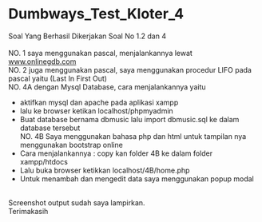 # Dumbways_Test_Kloter_4
Soal Yang Berhasil Dikerjakan Soal No 1.2 dan 4 <br>
<br>
NO. 1  saya menggunakan pascal, menjalankannya lewat www.onlinegdb.com <br>
NO. 2  juga menggunakan pascal, saya menggunakan procedur LIFO pada pascal yaitu (Last In First Out)<br>
NO. 4A  dengan Mysql Database, cara menjalankannya yaitu <br>
- aktifkan mysql dan apache pada aplikasi xampp <br>
- lalu ke browser ketikan localhost/phpmyadmin <br>
- Buat database bernama dbmusic lalu import dbmusic.sql ke dalam database tersebut <br>
NO. 4B Saya menggunakan bahasa php dan html untuk tampilan nya menggunakan bootstrap online <br>
- Cara menjalankannya : copy kan folder 4B ke dalam folder xampp/htdocs <br>
- Lalu buka browser ketikkan localhost/4B/home.php <br>
- Untuk menambah dan mengedit data saya menggunakan popup modal <br>
<br>
Screenshot output sudah saya lampirkan. <br>
Terimakasih
